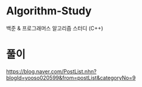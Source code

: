 # Algorithm-Study
백준 & 프로그래머스 알고리즘 스터디 (C++)

# 풀이
https://blog.naver.com/PostList.nhn?blogId=yooso020599&from=postList&categoryNo=9
